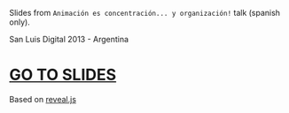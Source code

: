Slides from `Animación es concentración... y organización!` talk (spanish only).

San Luis Digital 2013 - Argentina

# [GO TO SLIDES](http://csaez.github.io/slides_anim)

Based on [reveal.js](https://github.com/hakimel/reveal.js)

